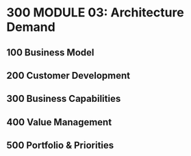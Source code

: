 # 300 MODULE 03: Architecture Demand

## 100 Business Model

## 200 Customer Development

## 300 Business Capabilities

## 400 Value Management

## 500 Portfolio & Priorities
